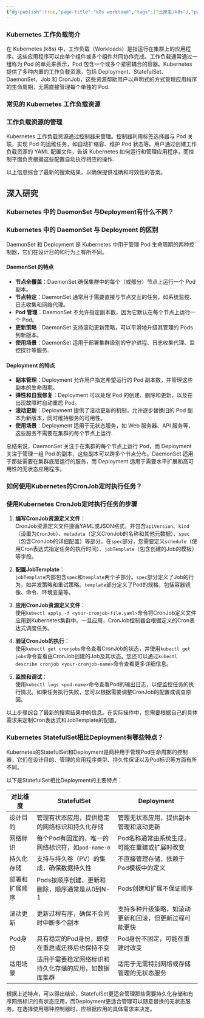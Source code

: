 ```yaml
---
{"dg-publish":true,"page-title":"k8s workload","tags":["云原生/k8s"],"permalink":"/云原生/k8s/k8s workload/","dgPassFrontmatter":true}
---
```




### Kubernetes 工作负载简介

在 Kubernetes (k8s) 中，工作负载（Workloads）是指运行在集群上的应用程序。这些应用程序可以由单个组件或多个组件共同协作完成。工作负载通常通过一组称为 Pod 的单元来表示，Pod 包含一个或多个紧密耦合的容器。Kubernetes 提供了多种内置的工作负载资源，包括 Deployment、StatefulSet、DaemonSet、Job 和 CronJob，这些资源帮助用户以声明式的方式管理应用程序的生命周期，无需直接管理每个单独的 Pod. 

### 常见的 Kubernetes 工作负载资源

### 工作负载资源的管理

Kubernetes 工作负载资源通过控制器来管理。控制器利用标签选择器与 Pod 关联，实现 Pod 的运维任务，如自动扩缩容、维护 Pod 状态等。用户通过创建工作负载资源的 YAML 配置文件，告诉 Kubernetes 如何运行和管理应用程序，而控制平面负责根据这些配置自动执行相应的操作. 

以上信息综合了最新的搜索结果，以确保提供准确和时效性的答案。

## **深入研究**

### **Kubernetes 中的 DaemonSet 与Deployment有什么不同？**

### Kubernetes 中的 DaemonSet 与 Deployment 的区别

DaemonSet 和 Deployment 是 Kubernetes 中用于管理 Pod 生命周期的两种控制器，它们在设计目的和行为上有所不同。

#### DaemonSet 的特点

-   **节点全覆盖**：DaemonSet 确保集群中的每个（或部分）节点上运行一个 Pod 副本。
-   **节点特定**：DaemonSet 通常用于需要直接与节点交互的任务，如系统监控、日志收集和网络代理。
-   **Pod 管理**：DaemonSet 不允许指定副本数，因为它默认在每个节点上运行一个 Pod。
-   **更新策略**：DaemonSet 支持滚动更新策略，可以平滑地升级其管理的 Pods 到新版本。
-   **使用场景**：DaemonSet 适用于部署集群级别的守护进程、日志收集代理、监控探针等服务. 

#### Deployment 的特点

-   **副本管理**：Deployment 允许用户指定希望运行的 Pod 副本数，并管理这些副本的生命周期。
-   **弹性和自我修复**：Deployment 可以处理 Pod 的创建、删除和更新，以及在出现故障时自动重启 Pod。
-   **滚动更新**：Deployment 提供了滚动更新的机制，允许逐步替换旧的 Pod 副本为新版本，同时维持服务的可用性。
-   **使用场景**：Deployment 适用于无状态服务，如 Web 服务器、API 服务等，这些服务不需要在集群的每个节点上运行. 

总结来说，DaemonSet 关注于在集群的每个节点上运行 Pod，而 Deployment 关注于管理一组 Pod 的副本，这些副本可以跨多个节点分布。DaemonSet 适用于那些需要在集群底层运行的服务，而 Deployment 适用于需要水平扩展和高可用性的无状态应用程序。

### **如何使用Kubernetes的CronJob定时执行任务？**

### 使用Kubernetes CronJob定时执行任务的步骤

1.  **编写CronJob资源定义文件**：  
    CronJob资源定义文件遵循YAML或JSON格式，并包含`apiVersion`、`kind`（设置为`CronJob`）、`metadata`（定义CronJob的名称和其他元数据）、`spec`（包含CronJob的详细配置）等部分。在`spec`部分，您需要定义`schedule`（使用Cron表达式指定任务的执行时间）、`jobTemplate`（包含创建的Job的模板）等字段。
    
2.  **配置JobTemplate**：  
    `jobTemplate`内部包含`spec`和`template`两个子部分。`spec`部分定义了Job的行为，如并发策略和重试策略。`template`部分定义了Pod的规格，包括容器镜像、命令、环境变量等。
    
3.  **应用CronJob资源定义文件**：  
    使用`kubectl apply -f <your-cronjob-file.yaml>`命令将CronJob定义文件应用到Kubernetes集群中。一旦应用，CronJob控制器会根据定义的Cron表达式调度任务。
    
4.  **验证CronJob的执行**：  
    使用`kubectl get cronjobs`命令查看CronJob的状态，并使用`kubectl get jobs`命令查看由CronJob创建的Job及其状态。您还可以通过`kubectl describe cronjob <your-cronjob-name>`命令查看更多详细信息。
    
5.  **监控和调试**：  
    使用`kubectl logs <pod-name>`命令查看Pod的输出日志，以便监控任务的执行情况。如果任务执行失败，您可以根据需要调整CronJob的配置或调查原因。
    

以上步骤综合了最新的搜索结果中的信息。在实际操作中，您需要根据自己的具体需求来定制Cron表达式和JobTemplate的配置。 

### **Kubernetes StatefulSet相比Deployment有哪些特点？**

Kubernetes的StatefulSet和Deployment是两种用于管理Pod生命周期的控制器，它们在设计目的、管理的应用程序类型、持久性保证以及Pod标识等方面有所不同。

以下是StatefulSet相比Deployment的主要特点：

|对比维度|StatefulSet|Deployment|
|---|---|---|
|设计目的|管理有状态应用，提供稳定的网络标识和持久化存储|管理无状态应用，提供副本管理和滚动更新|
|网络标识|每个Pod有固定的、唯一的网络标识符，如`pod-name-0`|Pod名称通常由系统生成，可能在重建或扩展时改变|
|持久化存储|支持与持久卷（PV）的集成，确保数据持久性|不直接管理存储，依赖于Pod模板中的定义|
|部署和扩展顺序|Pods按顺序创建、更新和删除，顺序通常是从0到N-1|Pods创建和扩展不保证顺序|
|滚动更新|更新过程有序，确保不会同时中断多个副本|支持多种升级策略，如滚动更新和回滚，但更新过程可能更快|
|Pod身份|具有稳定的Pod身份，即使在重启或迁移后也保持不变|Pod身份不固定，可能在重建时改变|
|适用场景|适用于需要稳定网络标识和持久化存储的应用，如数据库集群|适用于无需特别网络或存储管理的无状态服务|

根据上述特点，可以得出结论，StatefulSet更适合管理那些需要持久化存储和有序网络标识的有状态应用，而Deployment更适合管理可以随意替换的无状态服务。在选择使用哪种控制器时，应根据应用的具体需求来决定。